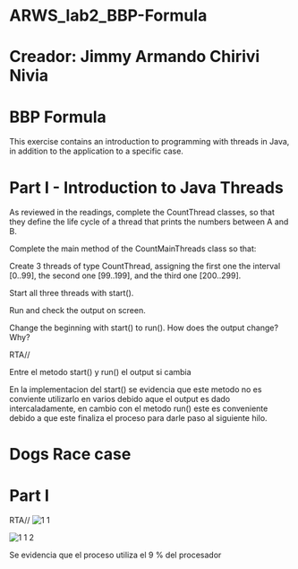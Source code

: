 # ARWS_lab2_BBP-Formula

# Creador: Jimmy Armando Chirivi Nivia

# BBP Formula
This exercise contains an introduction to programming with threads in Java, in addition to the application to a specific case.

# Part I - Introduction to Java Threads
As reviewed in the readings, complete the CountThread classes, so that they define the life cycle of a thread that prints the numbers between A and B. 

Complete the main method of the CountMainThreads class so that: 

Create 3 threads of type CountThread, assigning the first one the interval [0..99], the second one [99..199], and the third one [200..299]. 

Start all three threads with start(). 

Run and check the output on screen. 

Change the beginning with start() to run(). How does the output change? Why?

RTA// 

Entre el metodo start() y run() el output si cambia 

En la implementacion del start() se evidencia que este metodo no es conviente utilizarlo en varios debido aque el output es dado intercaladamente, en cambio con el metodo run() este es conveniente debido a que este finaliza el proceso para darle paso al siguiente hilo.



# Dogs Race case 

# Part I

RTA//
![1 1](https://user-images.githubusercontent.com/48265107/73475223-f0408080-435d-11ea-848c-b225b724e62e.jpg)


![1 1 2](https://user-images.githubusercontent.com/48265107/73475307-15cd8a00-435e-11ea-9de9-ddf58e595047.jpg)

Se evidencia que  el  proceso utiliza el 9 % del procesador 


